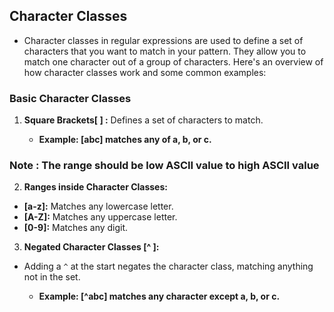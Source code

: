 ## Character Classes

* Character classes in regular expressions are used to define a set of characters that you want to match in your pattern. They allow you to match one character out of a group of characters. Here's an overview of how character classes work and some common examples:

### Basic Character Classes
 1. ****Square Brackets[ ] :**** Defines a set of characters to match.

    * ****Example: ****[abc]**** matches any of a, b, or c.****


### ****Note : The range should be low ASCII value to high ASCII value****

 2. ****Ranges inside Character Classes:****

* ****[a-z]:**** Matches any lowercase letter.
* ****[A-Z]:**** Matches any uppercase letter.
* ****[0-9]:**** Matches any digit.

 3. ****Negated Character Classes [^ ]:****
 * Adding a `^` at the start negates the character class, matching anything not in the set.
 
    * ****Example: [^abc] matches any character except a, b, or c.****